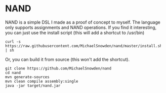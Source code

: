 # NAND
NAND is a simple DSL I made as a proof of concept to myself.
The language only supports assignments and NAND operations.
If you find it interesting, you can just use the install script (this will add a shortcut to /usr/bin)

```
curl -s https://raw.githubusercontent.com/MichaelSnowden/nand/master/install.sh | sh
```

Or, you can build it from source (this won't add the shortcut).

```
git clone https://github.com/MichaelSnowden/nand
cd nand
mvn generate-sources
mvn clean compile assembly:single
java -jar target/nand.jar
```